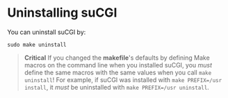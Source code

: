 # Uninstalling suCGI

You can uninstall suCGI by:

    sudo make uninstall

> **Critical**
> If you changed the **makefile**'s defaults by defining Make macros on the
> command line when you installed suCGI, you *must* define the same macros
> with the same values when you call `make uninstall`! For example, if
> suCGI was installed with `make PREFIX=/usr install`, it *must* be
> uninstalled with `make PREFIX=/usr uninstall`.
